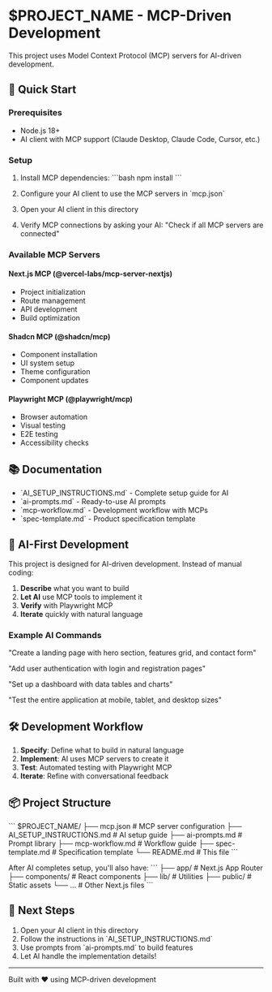 # $PROJECT_NAME - MCP-Driven Development

This project uses Model Context Protocol (MCP) servers for AI-driven development.

## 🚀 Quick Start

### Prerequisites
- Node.js 18+
- AI client with MCP support (Claude Desktop, Claude Code, Cursor, etc.)

### Setup
1. Install MCP dependencies:
   \`\`\`bash
   npm install
   \`\`\`

2. Configure your AI client to use the MCP servers in \`mcp.json\`

3. Open your AI client in this directory

4. Verify MCP connections by asking your AI:
   "Check if all MCP servers are connected"

### Available MCP Servers

#### Next.js MCP (@vercel-labs/mcp-server-nextjs)
- Project initialization
- Route management  
- API development
- Build optimization

#### Shadcn MCP (@shadcn/mcp)
- Component installation
- UI system setup
- Theme configuration
- Component updates

#### Playwright MCP (@playwright/mcp)
- Browser automation
- Visual testing
- E2E testing
- Accessibility checks

## 📚 Documentation

- \`AI_SETUP_INSTRUCTIONS.md\` - Complete setup guide for AI
- \`ai-prompts.md\` - Ready-to-use AI prompts
- \`mcp-workflow.md\` - Development workflow with MCPs
- \`spec-template.md\` - Product specification template

## 🤖 AI-First Development

This project is designed for AI-driven development. Instead of manual coding:

1. **Describe** what you want to build
2. **Let AI** use MCP tools to implement it
3. **Verify** with Playwright MCP
4. **Iterate** quickly with natural language

### Example AI Commands

"Create a landing page with hero section, features grid, and contact form"

"Add user authentication with login and registration pages"

"Set up a dashboard with data tables and charts"

"Test the entire application at mobile, tablet, and desktop sizes"

## 🛠️ Development Workflow

1. **Specify**: Define what to build in natural language
2. **Implement**: AI uses MCP servers to create it
3. **Test**: Automated testing with Playwright MCP
4. **Iterate**: Refine with conversational feedback

## 📦 Project Structure

\`\`\`
$PROJECT_NAME/
├── mcp.json                 # MCP server configuration
├── AI_SETUP_INSTRUCTIONS.md # AI setup guide
├── ai-prompts.md           # Prompt library
├── mcp-workflow.md         # Workflow guide
├── spec-template.md        # Specification template
└── README.md              # This file
\`\`\`

After AI completes setup, you'll also have:
\`\`\`
├── app/                   # Next.js App Router
├── components/            # React components
├── lib/                   # Utilities
├── public/               # Static assets
└── ...                   # Other Next.js files
\`\`\`

## 🎯 Next Steps

1. Open your AI client in this directory
2. Follow the instructions in \`AI_SETUP_INSTRUCTIONS.md\`
3. Use prompts from \`ai-prompts.md\` to build features
4. Let AI handle the implementation details!

---

Built with ❤️ using MCP-driven development
